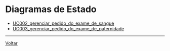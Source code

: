 # Diagramas de Estado

- [UC002_gerenciar_pedido_do_exame_de_sangue](UC002_gerenciar_pedido_do_exame_de_sangue.md)
- [UC003_gerenciar_pedido_do_exame_de_paternidade](UC003_gerenciar_pedido_do_exame.md)


---

[Voltar](../README.md)
